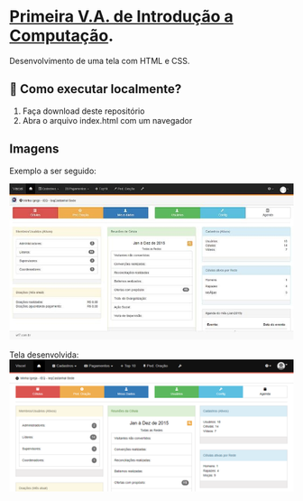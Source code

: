 # [Primeira V.A. de Introdução a Computação](https://silvanogpm.github.io/ic-1va/).

Desenvolvimento de uma tela com HTML e CSS.

## :hammer: Como executar localmente?

1. Faça download deste repositório
2. Abra o arquivo index.html com um navegador

## Imagens

Exemplo a ser seguido:

<img src="./preview/example.jpeg">

<br />

Tela desenvolvida:
<img src="./preview/live.png">
